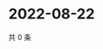 # 2022-08-22

共 0 条

<!-- BEGIN WEIBO -->
<!-- 最后更新时间 Mon Aug 22 2022 20:35:07 GMT+0800 (China Standard Time) -->

<!-- END WEIBO -->
